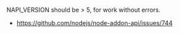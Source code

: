 NAPI_VERSION should be > 5, for work without errors.
- https://github.com/nodejs/node-addon-api/issues/744
